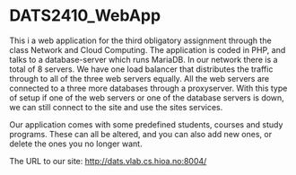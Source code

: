 # DATS2410_WebApp
This i a web application for the third obligatory assignment through the class Network and Cloud Computing. The application is coded in PHP, and talks to a database-server which runs MariaDB.
In our network there is a total of 8 servers. We have one load balancer that distributes the traffic through to all of the three web servers equally. All the web servers are connected to a three more databases through a proxyserver. With this type of setup if one of the web servers or one of the database servers is down, we can still connect to the site and use the sites services. 

Our application comes with some predefined students, courses and study programs. These can all be altered, and you can also add new ones, or delete the ones you no longer want.

The URL to our site: http://dats.vlab.cs.hioa.no:8004/
